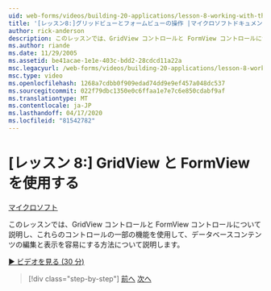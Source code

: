 ```yaml
---
uid: web-forms/videos/building-20-applications/lesson-8-working-with-the-gridview-and-formview
title: '[レッスン8:]グリッドビューとフォームビューの操作 |マイクロソフトドキュメント'
author: rick-anderson
description: このレッスンでは、GridView コントロールと FormView コントロールについて説明し、これらのコントロールの一部の機能を使用して編集とディスプラを作成する方法について説明します。
ms.author: riande
ms.date: 11/29/2005
ms.assetid: be41acae-1e1e-403c-bdd2-28cdcd11a22a
msc.legacyurl: /web-forms/videos/building-20-applications/lesson-8-working-with-the-gridview-and-formview
msc.type: video
ms.openlocfilehash: 1268a7cdbb0f909edad74dd9e9ef457a048dc537
ms.sourcegitcommit: 022f79dbc1350e0c6ffaa1e7e7c6e850cdabf9af
ms.translationtype: MT
ms.contentlocale: ja-JP
ms.lasthandoff: 04/17/2020
ms.locfileid: "81542782"
---
```

# <a name="lesson-8-working-with-the-gridview-and-formview"></a>[レッスン 8:] GridView と FormView を使用する

[マイクロソフト](https://github.com/microsoft)

このレッスンでは、GridView コントロールと FormView コントロールについて説明し、これらのコントロールの一部の機能を使用して、データベースコンテンツの編集と表示を容易にする方法について説明します。

[&#9654; ビデオを見る (30 分)](https://channel9.msdn.com/Blogs/ASP-NET-Site-Videos/lesson-8-working-with-the-gridview-and-formview)

> [!div class="step-by-step"]
> [前へ](lesson-7-databinding-to-user-interface-controls.md)
> [次へ](watch-aspnet-development-in-action.md)
